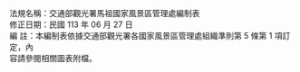 法規名稱：交通部觀光署馬祖國家風景區管理處編制表  
修正日期：民國 113 年 06 月 27 日  
編 註：本編制表依據交通部觀光署各國家風景區管理處組織準則第 5 條第 1 項訂定，內  
容請參閱相關圖表附檔。  


